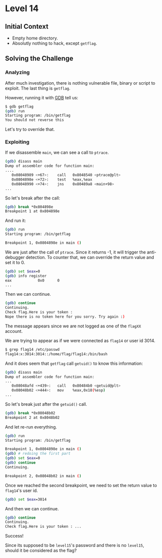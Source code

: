 # Level 14

## Initial Context

- Empty home directory.
- Absolutly nothing to hack, except `getflag`.

## Solving the Challenge

### Analyzing

After much investigation, there is nothing vulnerable file, binary or script to exploit. The last thing is `getflag`.

However, running it with [GDB](https://www.sourceware.org/gdb/) tell us:

```bash
$ gdb getflag
(gdb) run
Starting program: /bin/getflag
You should not reverse this
```

Let's try to override that.

### Exploiting

If we disassemble `main`, we can see a call to `ptrace`.

```bash
(gdb) disass main
Dump of assembler code for function main:
....
   0x08048989 <+67>:    call   0x8048540 <ptrace@plt>
   0x0804898e <+72>:    test   %eax,%eax
   0x08048990 <+74>:    jns    0x80489a8 <main+98>
...
```

So let's break after the call:

```bash
(gdb) break *0x804898e
Breakpoint 1 at 0x804898e
```

And run it:

```bash
(gdb) run
Starting program: /bin/getflag

Breakpoint 1, 0x0804898e in main ()
```

We are just after the call of `ptrace`. Since it returns -1, it will trigger the anti-debugger detection. To counter that, we can override the return value and set it to 0.

```bash
(gdb) set $eax=0
(gdb) info register
eax            0x0      0
...
```

Then we can continue.

```bash
(gdb) continue
Continuing.
Check flag.Here is your token :
Nope there is no token here for you sorry. Try again :)
```

The message appears since we are not logged as one of the `flagXX` account.

We are trying to appear as if we were connected as `flag14` or user id 3014.

```bash
$ grep flag14 /etc/passwd
flag14:x:3014:3014::/home/flag/flag14:/bin/bash
```

And it does seem that `getflag` call `getuid()` to know this information:

```bash
(gdb) disass main
Dump of assembler code for function main:
...
   0x08048afd <+439>:   call   0x80484b0 <getuid@plt>
   0x08048b02 <+444>:   mov    %eax,0x18(%esp)
...
```

So let's break just after the `getuid()` call.

```bash
(gdb) break *0x08048b02
Breakpoint 2 at 0x8048b02
```

And let re-run everything.

```bash
(gdb) run
Starting program: /bin/getflag

Breakpoint 1, 0x0804898e in main ()
(gdb) # redoing the first part
(gdb) set $eax=0
(gdb) continue
Continuing.

Breakpoint 2, 0x08048b02 in main ()
```

Once we reached the second breakpoint, we need to set the return value to `flag14`'s user id.

```bash
(gdb) set $eax=3014
```

And then we can continue.

```bash
(gdb) continue
Continuing.
Check flag.Here is your token : ... 
```

Success!

Since its supposed to be `level15`'s password and there is no `level15`, should it be considered as the flag?